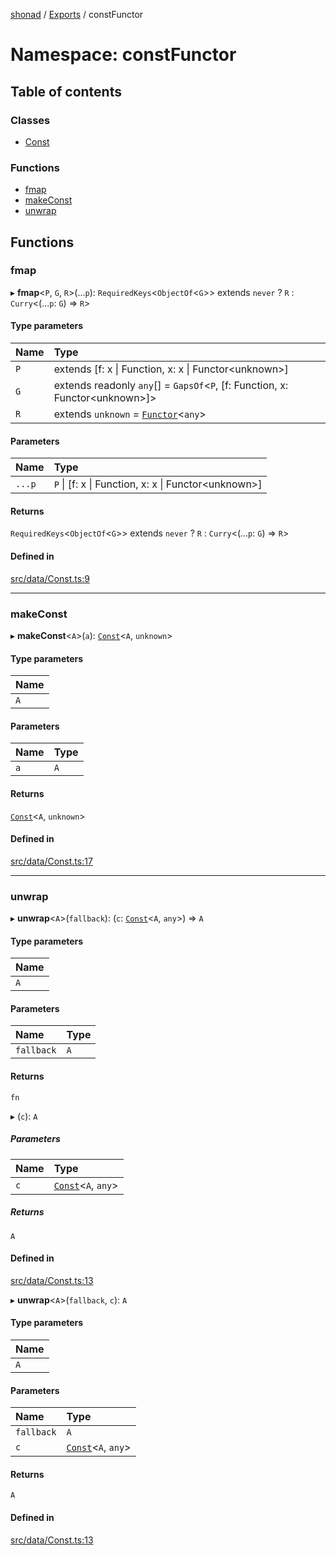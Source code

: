 [shonad](../README.md) / [Exports](../modules.md) / constFunctor

# Namespace: constFunctor

## Table of contents

### Classes

- [Const](../classes/constFunctor.Const.md)

### Functions

- [fmap](constFunctor.md#fmap)
- [makeConst](constFunctor.md#makeconst)
- [unwrap](constFunctor.md#unwrap)

## Functions

### fmap

▸ **fmap**<`P`, `G`, `R`\>(...`p`): `RequiredKeys`<`ObjectOf`<`G`\>\> extends `never` ? `R` : `Curry`<(...`p`: `G`) => `R`\>

#### Type parameters

| Name | Type |
| :------ | :------ |
| `P` | extends [f: x \| Function, x: x \| Functor<unknown\>] |
| `G` | extends readonly `any`[] = `GapsOf`<`P`, [f: Function, x: Functor<unknown\>]\> |
| `R` | extends `unknown` = [`Functor`](../classes/functor.Functor.md)<`any`\> |

#### Parameters

| Name | Type |
| :------ | :------ |
| `...p` | `P` \| [f: x \| Function, x: x \| Functor<unknown\>] |

#### Returns

`RequiredKeys`<`ObjectOf`<`G`\>\> extends `never` ? `R` : `Curry`<(...`p`: `G`) => `R`\>

#### Defined in

[src/data/Const.ts:9](https://github.com/jonlaing/shonad/blob/b68ed04/src/data/Const.ts#L9)

___

### makeConst

▸ **makeConst**<`A`\>(`a`): [`Const`](../classes/constFunctor.Const.md)<`A`, `unknown`\>

#### Type parameters

| Name |
| :------ |
| `A` |

#### Parameters

| Name | Type |
| :------ | :------ |
| `a` | `A` |

#### Returns

[`Const`](../classes/constFunctor.Const.md)<`A`, `unknown`\>

#### Defined in

[src/data/Const.ts:17](https://github.com/jonlaing/shonad/blob/b68ed04/src/data/Const.ts#L17)

___

### unwrap

▸ **unwrap**<`A`\>(`fallback`): (`c`: [`Const`](../classes/constFunctor.Const.md)<`A`, `any`\>) => `A`

#### Type parameters

| Name |
| :------ |
| `A` |

#### Parameters

| Name | Type |
| :------ | :------ |
| `fallback` | `A` |

#### Returns

`fn`

▸ (`c`): `A`

##### Parameters

| Name | Type |
| :------ | :------ |
| `c` | [`Const`](../classes/constFunctor.Const.md)<`A`, `any`\> |

##### Returns

`A`

#### Defined in

[src/data/Const.ts:13](https://github.com/jonlaing/shonad/blob/b68ed04/src/data/Const.ts#L13)

▸ **unwrap**<`A`\>(`fallback`, `c`): `A`

#### Type parameters

| Name |
| :------ |
| `A` |

#### Parameters

| Name | Type |
| :------ | :------ |
| `fallback` | `A` |
| `c` | [`Const`](../classes/constFunctor.Const.md)<`A`, `any`\> |

#### Returns

`A`

#### Defined in

[src/data/Const.ts:13](https://github.com/jonlaing/shonad/blob/b68ed04/src/data/Const.ts#L13)
